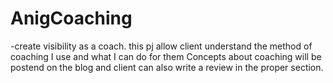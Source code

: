 # AnigCoaching
-create visibility as a coach.
this pj allow client understand the method of coaching I use and what I can do for them
Concepts about coaching will be postend on the blog and client can also write a review in the proper section.
